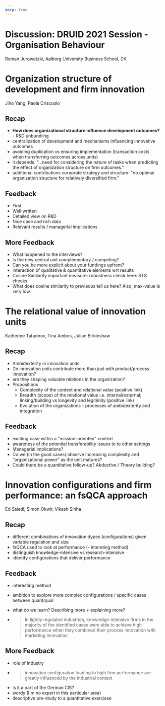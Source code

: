 ```yaml
---
marp: true
---
```


<!--
theme: gaia
class:
 - invert
headingDivider: 2 
paginate: true
-->

<!--
_class:
 - leads
 - invert
-->

# Discussion: DRUID 2021 Session - Organisation Behaviour
Roman Jurowetzki, Aalborg University Business School, DK

# Organization structure of development and firm innovation
Jiho Yang, Paola Criscuolo

## Recap

* **How does organizational structure influence development outcomes?** - R&D unbundling
* centralization of development and mechanisms influencing innovative outcomes
* avoiding duplication vs ensuring implementation (transaction costs when transferring outcomes across units)
* it depends: "...need for considering the nature of tasks when predicting the effect of organization structure on firm outcomes."
* additional contributions corporate strategy and structure: "no optimal organization structure for relatively diversified firm."

## Feedback
* First
* Well written
* Detailed view on R&D
* Nice case and rich data
* Relevant results / managerial implications

## More Feedback
* What happened to the interviews?
* Is the new central unit complementary / competing?
* Can you be more explicit about your fundings upfront?
* Interaction of qualitative & quantitative elements wrt results
* Cosine Similarity important measure: robustness check here: STS checks
* What does cosine similarity to previeous tell us here? Also, max-value is very low.

# The relational value of innovation units
Katherine Tatarinov, Tina Ambos, Julian Birkinshaw

## Recap
* Ambidexterity in innovation units
* Do innovation units contribute more than just with product/process innovation?
* are they shaping valuable relations in the organization?
* Propositions
    * Complexity of the context and relational value (positive link)
    * Breadth (scope) of the relational value i.e. internal/external; linking/building vs longevity and legitimity (positive link)
    * Evolution of the organizations - processes of ambidexterity and integration

## Feedback

* exciting case within a "mission-oriented" context
* awareness of the potential transferability issues to to other settings
* Managerial implications?
* Do we (in the good cases) observe increasing complexity and "organizational power" as the unit matures?
* Could there be a quantitative follow-up? Abductive / Theory building?


# Innovation configurations and firm performance: an fsQCA approach
Ed Saiedi, Simon Okwir, Vikash Sinha

## Recap

* different combinations of innovation dypes (configurations) given variable regulation and size
* fsQCA used to look at performance (- intereting method)
* distinguish knowledge-intensive vs research-intensive
* identify configurations that deliver performance

## Feedback
* interesting method
* ambition to explore more complex configurations / specific cases between quant/qual

* what do we learn? Describing more ≠ explaining more?

* >In lightly regulated industries, knowledge-intensive firms in the majority of the identified cases were able to achieve high performance when they combined their process innovation with marketing innovation


## More Feedback
* role of industry
* >innovation configuration leading to high firm performance are greatly influenced by the industrial context
* Is it a part of the German CIS?
* wordy (I'm no expert in this particular area)
* descriptive pre-study to a quantitative exerciese


